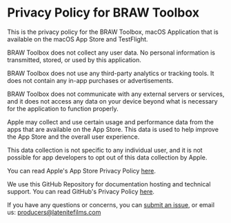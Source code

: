 # Privacy Policy for BRAW Toolbox

This is the privacy policy for the BRAW Toolbox, macOS Application that is available on the macOS App Store and TestFlight.

BRAW Toolbox does not collect any user data. No personal information is transmitted, stored, or used by this application.

BRAW Toolbox does not use any third-party analytics or tracking tools. It does not contain any in-app purchases or advertisements.

BRAW Toolbox does not communicate with any external servers or services, and it does not access any data on your device beyond what is necessary for the application to function properly.

Apple may collect and use certain usage and performance data from the apps that are available on the App Store. This data is used to help improve the App Store and the overall user experience.

This data collection is not specific to any individual user, and it is not possible for app developers to opt out of this data collection by Apple.

You can read Apple's App Store Privacy Policy [here](https://www.apple.com/legal/privacy/data/en/app-store/).

We use this GitHub Repository for documentation hosting and technical support. You can read GitHub's Privacy Policy [here](https://docs.github.com/en/site-policy/privacy-policies/github-privacy-statement).

If you have any questions or concerns, you can [submit an issue](https://github.com/latenitefilms/BRAWToolbox/issues), or email us: producers@latenitefilms.com